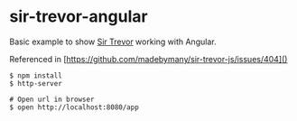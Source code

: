 # sir-trevor-angular

Basic example to show [Sir Trevor](http://madebymany.github.io/sir-trevor-js) working with Angular.

Referenced in [https://github.com/madebymany/sir-trevor-js/issues/404]()

```
$ npm install
$ http-server

# Open url in browser
$ open http://localhost:8080/app
```
